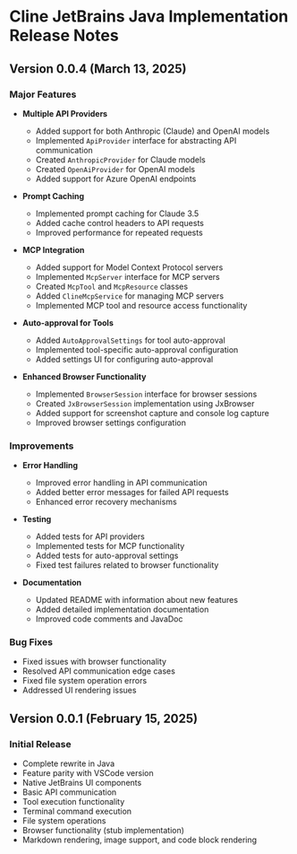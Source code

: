 # Cline JetBrains Java Implementation Release Notes

## Version 0.0.4 (March 13, 2025)

### Major Features

- **Multiple API Providers**
  - Added support for both Anthropic (Claude) and OpenAI models
  - Implemented `ApiProvider` interface for abstracting API communication
  - Created `AnthropicProvider` for Claude models
  - Created `OpenAiProvider` for OpenAI models
  - Added support for Azure OpenAI endpoints

- **Prompt Caching**
  - Implemented prompt caching for Claude 3.5
  - Added cache control headers to API requests
  - Improved performance for repeated requests

- **MCP Integration**
  - Added support for Model Context Protocol servers
  - Implemented `McpServer` interface for MCP servers
  - Created `McpTool` and `McpResource` classes
  - Added `ClineMcpService` for managing MCP servers
  - Implemented MCP tool and resource access functionality

- **Auto-approval for Tools**
  - Added `AutoApprovalSettings` for tool auto-approval
  - Implemented tool-specific auto-approval configuration
  - Added settings UI for configuring auto-approval

- **Enhanced Browser Functionality**
  - Implemented `BrowserSession` interface for browser sessions
  - Created `JxBrowserSession` implementation using JxBrowser
  - Added support for screenshot capture and console log capture
  - Improved browser settings configuration

### Improvements

- **Error Handling**
  - Improved error handling in API communication
  - Added better error messages for failed API requests
  - Enhanced error recovery mechanisms

- **Testing**
  - Added tests for API providers
  - Implemented tests for MCP functionality
  - Added tests for auto-approval settings
  - Fixed test failures related to browser functionality

- **Documentation**
  - Updated README with information about new features
  - Added detailed implementation documentation
  - Improved code comments and JavaDoc

### Bug Fixes

- Fixed issues with browser functionality
- Resolved API communication edge cases
- Fixed file system operation errors
- Addressed UI rendering issues

## Version 0.0.1 (February 15, 2025)

### Initial Release

- Complete rewrite in Java
- Feature parity with VSCode version
- Native JetBrains UI components
- Basic API communication
- Tool execution functionality
- Terminal command execution
- File system operations
- Browser functionality (stub implementation)
- Markdown rendering, image support, and code block rendering
